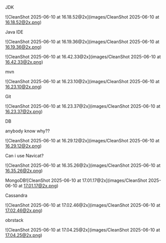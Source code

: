 JDK

![CleanShot 2025-06-10 at 16.18.52@2x](images/CleanShot 2025-06-10 at 16.18.52@2x.png)

Java IDE

![CleanShot 2025-06-10 at 16.19.36@2x](images/CleanShot 2025-06-10 at 16.19.36@2x.png)

![CleanShot 2025-06-10 at 16.42.33@2x](images/CleanShot 2025-06-10 at 16.42.33@2x.png)

mvn

![CleanShot 2025-06-10 at 16.23.10@2x](images/CleanShot 2025-06-10 at 16.23.10@2x.png)

Git

![CleanShot 2025-06-10 at 16.23.37@2x](images/CleanShot 2025-06-10 at 16.23.37@2x.png)

DB

anybody know why??

![CleanShot 2025-06-10 at 16.29.12@2x](images/CleanShot 2025-06-10 at 16.29.12@2x.png)

Can i use Navicat?

![CleanShot 2025-06-10 at 16.35.26@2x](images/CleanShot 2025-06-10 at 16.35.26@2x.png)

MongoDB![CleanShot 2025-06-10 at 17.01.17@2x](images/CleanShot 2025-06-10 at 17.01.17@2x.png)

Cassandra

![CleanShot 2025-06-10 at 17.02.46@2x](images/CleanShot 2025-06-10 at 17.02.46@2x.png)

obrstack

![CleanShot 2025-06-10 at 17.04.25@2x](images/CleanShot 2025-06-10 at 17.04.25@2x.png)

